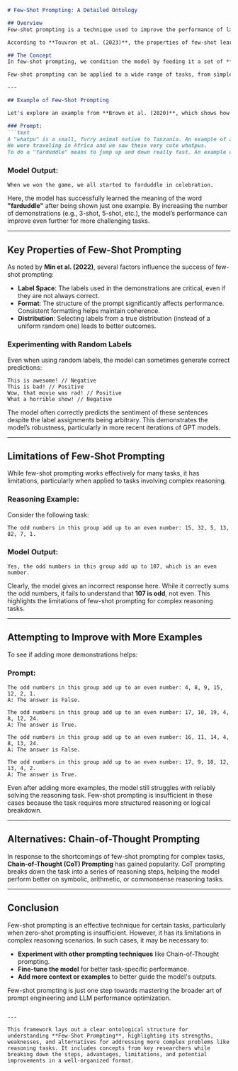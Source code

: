 ```markdown
# Few-Shot Prompting: A Detailed Ontology

## Overview
Few-shot prompting is a technique used to improve the performance of large language models (LLMs) on tasks where zero-shot prompting might not be sufficient. It leverages **in-context learning** by providing the model with several demonstrations of the task within the prompt, allowing the model to generalize and produce better outputs based on the given examples.

According to **Touvron et al. (2023)**, the properties of few-shot learning began to emerge when models were scaled to a sufficient size. This idea was first explored in-depth by **Kaplan et al. (2020)**.

## The Concept
In few-shot prompting, we condition the model by feeding it a set of **input-output pairs** (also called exemplars or demonstrations) before asking it to generate the desired output for a new example. This enables the model to learn patterns, conditioning it to apply similar reasoning or logic to subsequent prompts.

Few-shot prompting can be applied to a wide range of tasks, from simple sentence completions to more complex reasoning and problem-solving tasks.

---

## Example of Few-Shot Prompting

Let's explore an example from **Brown et al. (2020)**, which shows how the model learns to use a new word in context after seeing a single example (1-shot prompting):

### Prompt:
```text
A "whatpu" is a small, furry animal native to Tanzania. An example of a sentence that uses the word "whatpu" is:
We were traveling in Africa and we saw these very cute whatpus.
To do a "farduddle" means to jump up and down really fast. An example of a sentence that uses the word "farduddle" is:
```

### Model Output:
```text
When we won the game, we all started to farduddle in celebration.
```

Here, the model has successfully learned the meaning of the word **"farduddle"** after being shown just one example. By increasing the number of demonstrations (e.g., 3-shot, 5-shot, etc.), the model’s performance can improve even further for more challenging tasks.

---

## Key Properties of Few-Shot Prompting
As noted by **Min et al. (2022)**, several factors influence the success of few-shot prompting:
- **Label Space**: The labels used in the demonstrations are critical, even if they are not always correct.
- **Format**: The structure of the prompt significantly affects performance. Consistent formatting helps maintain coherence.
- **Distribution**: Selecting labels from a true distribution (instead of a uniform random one) leads to better outcomes.

### Experimenting with Random Labels
Even when using random labels, the model can sometimes generate correct predictions:

```text
This is awesome! // Negative
This is bad! // Positive
Wow, that movie was rad! // Positive
What a horrible show! // Negative
```

The model often correctly predicts the sentiment of these sentences despite the label assignments being arbitrary. This demonstrates the model’s robustness, particularly in more recent iterations of GPT models.

---

## Limitations of Few-Shot Prompting
While few-shot prompting works effectively for many tasks, it has limitations, particularly when applied to tasks involving complex reasoning.

### Reasoning Example:
Consider the following task:
```text
The odd numbers in this group add up to an even number: 15, 32, 5, 13, 82, 7, 1.
```

### Model Output:
```text
Yes, the odd numbers in this group add up to 107, which is an even number.
```

Clearly, the model gives an incorrect response here. While it correctly sums the odd numbers, it fails to understand that **107 is odd**, not even. This highlights the limitations of few-shot prompting for complex reasoning tasks.

---

## Attempting to Improve with More Examples
To see if adding more demonstrations helps:

### Prompt:
```text
The odd numbers in this group add up to an even number: 4, 8, 9, 15, 12, 2, 1.
A: The answer is False.

The odd numbers in this group add up to an even number: 17, 10, 19, 4, 8, 12, 24.
A: The answer is True.

The odd numbers in this group add up to an even number: 16, 11, 14, 4, 8, 13, 24.
A: The answer is False.

The odd numbers in this group add up to an even number: 17, 9, 10, 12, 13, 4, 2.
A: The answer is True.
```

Even after adding more examples, the model still struggles with reliably solving the reasoning task. Few-shot prompting is insufficient in these cases because the task requires more structured reasoning or logical breakdown.

---

## Alternatives: Chain-of-Thought Prompting
In response to the shortcomings of few-shot prompting for complex tasks, **Chain-of-Thought (CoT) Prompting** has gained popularity. CoT prompting breaks down the task into a series of reasoning steps, helping the model perform better on symbolic, arithmetic, or commonsense reasoning tasks.

---

## Conclusion
Few-shot prompting is an effective technique for certain tasks, particularly when zero-shot prompting is insufficient. However, it has its limitations in complex reasoning scenarios. In such cases, it may be necessary to:
- **Experiment with other prompting techniques** like Chain-of-Thought prompting.
- **Fine-tune the model** for better task-specific performance.
- **Add more context or examples** to better guide the model's outputs.

Few-shot prompting is just one step towards mastering the broader art of prompt engineering and LLM performance optimization.
```

---

This framework lays out a clear ontological structure for understanding **Few-Shot Prompting**, highlighting its strengths, weaknesses, and alternatives for addressing more complex problems like reasoning tasks. It includes concepts from key researchers while breaking down the steps, advantages, limitations, and potential improvements in a well-organized format.